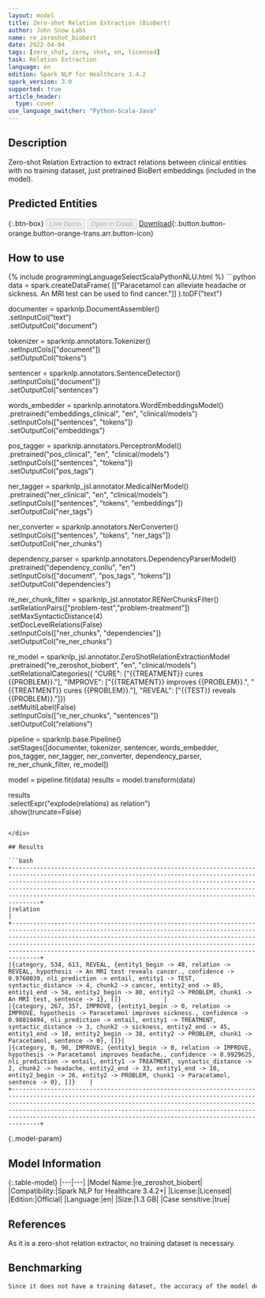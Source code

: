 ```yaml
---
layout: model
title: Zero-shot Relation Extraction (BioBert)
author: John Snow Labs
name: re_zeroshot_biobert
date: 2022-04-04
tags: [zero_shot, zero, shot, en, licensed]
task: Relation Extraction
language: en
edition: Spark NLP for Healthcare 3.4.2
spark_version: 3.0
supported: true
article_header:
  type: cover
use_language_switcher: "Python-Scala-Java"
---
```


## Description

Zero-shot Relation Extraction to extract relations between clinical entities with no training dataset, just pretrained BioBert embeddings (included in the model).

## Predicted Entities



{:.btn-box}
<button class="button button-orange" disabled>Live Demo</button>
<button class="button button-orange" disabled>Open in Colab</button>
[Download](https://s3.amazonaws.com/auxdata.johnsnowlabs.com/clinical/models/re_zeroshot_biobert_en_3.4.2_3.0_1649093422169.zip){:.button.button-orange.button-orange-trans.arr.button-icon}

## How to use



<div class="tabs-box" markdown="1">
{% include programmingLanguageSelectScalaPythonNLU.html %}
```python
data = spark.createDataFrame(
    [["Paracetamol can alleviate headache or sickness. An MRI test can be used to find cancer."]]
).toDF("text")

documenter = sparknlp.DocumentAssembler() \
    .setInputCol("text") \
    .setOutputCol("document")

tokenizer = sparknlp.annotators.Tokenizer() \
    .setInputCols(["document"]) \
    .setOutputCol("tokens")

sentencer = sparknlp.annotators.SentenceDetector()\
    .setInputCols(["document"])\
    .setOutputCol("sentences")

words_embedder = sparknlp.annotators.WordEmbeddingsModel() \
    .pretrained("embeddings_clinical", "en", "clinical/models") \
    .setInputCols(["sentences", "tokens"]) \
    .setOutputCol("embeddings")

pos_tagger = sparknlp.annotators.PerceptronModel() \
    .pretrained("pos_clinical", "en", "clinical/models") \
    .setInputCols(["sentences", "tokens"]) \
    .setOutputCol("pos_tags")

ner_tagger = sparknlp_jsl.annotator.MedicalNerModel() \
    .pretrained("ner_clinical", "en", "clinical/models") \
    .setInputCols(["sentences", "tokens", "embeddings"]) \
    .setOutputCol("ner_tags")

ner_converter = sparknlp.annotators.NerConverter() \
    .setInputCols(["sentences", "tokens", "ner_tags"]) \
    .setOutputCol("ner_chunks")

dependency_parser = sparknlp.annotators.DependencyParserModel() \
    .pretrained("dependency_conllu", "en") \
    .setInputCols(["document", "pos_tags", "tokens"]) \
    .setOutputCol("dependencies")

re_ner_chunk_filter = sparknlp_jsl.annotator.RENerChunksFilter() \
    .setRelationPairs(["problem-test","problem-treatment"]) \
    .setMaxSyntacticDistance(4)\
    .setDocLevelRelations(False)\
    .setInputCols(["ner_chunks", "dependencies"]) \
    .setOutputCol("re_ner_chunks")

re_model = sparknlp_jsl.annotator.ZeroShotRelationExtractionModel \
    .pretrained("re_zeroshot_biobert", "en", "clinical/models") \
    .setRelationalCategories({
        "CURE": ["{{TREATMENT}} cures {{PROBLEM}}."],
        "IMPROVE": ["{{TREATMENT}} improves {{PROBLEM}}.", "{{TREATMENT}} cures {{PROBLEM}}."],
        "REVEAL": ["{{TEST}} reveals {{PROBLEM}}."]})\
    .setMultiLabel(False)\
    .setInputCols(["re_ner_chunks", "sentences"]) \
    .setOutputCol("relations")

pipeline = sparknlp.base.Pipeline() \
    .setStages([documenter, tokenizer, sentencer, words_embedder, pos_tagger, ner_tagger, ner_converter,
                dependency_parser, re_ner_chunk_filter, re_model])

model = pipeline.fit(data)
results = model.transform(data)

results\
    .selectExpr("explode(relations) as relation")\
    .show(truncate=False)
```

</div>

## Results

```bash
+----------------------------------------------------------------------------------------------------------------------------------------------------------------------------------------------------------------------------------------------------------------------------------------------------------------------------------------------------------------------+
|relation                                                                                                                                                                                                                                                                                                                                                              |
+----------------------------------------------------------------------------------------------------------------------------------------------------------------------------------------------------------------------------------------------------------------------------------------------------------------------------------------------------------------------+
|{category, 534, 613, REVEAL, {entity1_begin -> 48, relation -> REVEAL, hypothesis -> An MRI test reveals cancer., confidence -> 0.9760039, nli_prediction -> entail, entity1 -> TEST, syntactic_distance -> 4, chunk2 -> cancer, entity2_end -> 85, entity1_end -> 58, entity2_begin -> 80, entity2 -> PROBLEM, chunk1 -> An MRI test, sentence -> 1}, []}            |
|{category, 267, 357, IMPROVE, {entity1_begin -> 0, relation -> IMPROVE, hypothesis -> Paracetamol improves sickness., confidence -> 0.98819494, nli_prediction -> entail, entity1 -> TREATMENT, syntactic_distance -> 3, chunk2 -> sickness, entity2_end -> 45, entity1_end -> 10, entity2_begin -> 38, entity2 -> PROBLEM, chunk1 -> Paracetamol, sentence -> 0}, []}|
|{category, 0, 90, IMPROVE, {entity1_begin -> 0, relation -> IMPROVE, hypothesis -> Paracetamol improves headache., confidence -> 0.9929625, nli_prediction -> entail, entity1 -> TREATMENT, syntactic_distance -> 2, chunk2 -> headache, entity2_end -> 33, entity1_end -> 10, entity2_begin -> 26, entity2 -> PROBLEM, chunk1 -> Paracetamol, sentence -> 0}, []}    |
+----------------------------------------------------------------------------------------------------------------------------------------------------------------------------------------------------------------------------------------------------------------------------------------------------------------------------------------------------------------------+
```

{:.model-param}
## Model Information

{:.table-model}
|---|---|
|Model Name:|re_zeroshot_biobert|
|Compatibility:|Spark NLP for Healthcare 3.4.2+|
|License:|Licensed|
|Edition:|Official|
|Language:|en|
|Size:|1.3 GB|
|Case sensitive:|true|

## References

As it is a zero-shot relation extractor, no training dataset is necessary.

## Benchmarking

```bash
Since it does not have a training dataset, the accuracy of the model depends on the relations you set in `setRelationalCategories`.
```